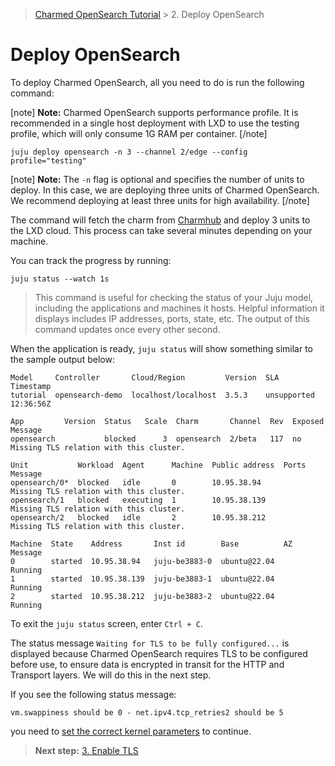 > [Charmed OpenSearch Tutorial](/t/9722) >  2. Deploy OpenSearch

# Deploy OpenSearch

To deploy Charmed OpenSearch, all you need to do is run the following command:

[note]
**Note:** Charmed OpenSearch supports performance profile. It is recommended in a single host deployment with LXD to use the testing profile, which will only consume 1G RAM per container.
[/note]


```shell
juju deploy opensearch -n 3 --channel 2/edge --config profile="testing"
```

[note]
**Note:** The `-n` flag is optional and specifies the number of units to deploy. In this case, we are deploying three units of Charmed OpenSearch. We recommend deploying at least three units for high availability.
[/note]

The command will fetch the charm from [Charmhub](https://charmhub.io/opensearch?channel=beta) and deploy 3 units to the LXD cloud. This process can take several minutes depending on your machine. 

You can track the progress by running:

```shell
juju status --watch 1s
```

>This command is useful for checking the status of your Juju model, including the applications and machines it hosts. Helpful information it displays includes IP addresses, ports, state, etc. The output of this command updates once every other second. 

When the application is ready, `juju status` will show something similar to the sample output below: 

```shell
Model     Controller       Cloud/Region         Version  SLA          Timestamp
tutorial  opensearch-demo  localhost/localhost  3.5.3    unsupported  12:36:56Z

App         Version  Status   Scale  Charm       Channel  Rev  Exposed  Message
opensearch           blocked      3  opensearch  2/beta   117  no       Missing TLS relation with this cluster.

Unit           Workload  Agent      Machine  Public address  Ports  Message
opensearch/0*  blocked   idle       0        10.95.38.94            Missing TLS relation with this cluster.
opensearch/1   blocked   executing  1        10.95.38.139           Missing TLS relation with this cluster.
opensearch/2   blocked   idle       2        10.95.38.212           Missing TLS relation with this cluster.

Machine  State    Address       Inst id        Base          AZ  Message
0        started  10.95.38.94   juju-be3883-0  ubuntu@22.04      Running
1        started  10.95.38.139  juju-be3883-1  ubuntu@22.04      Running
2        started  10.95.38.212  juju-be3883-2  ubuntu@22.04      Running
```

To exit the `juju status` screen, enter `Ctrl + C`.

The status message `Waiting for TLS to be fully configured...` is displayed because Charmed OpenSearch requires TLS to be configured before use, to ensure data is encrypted in transit for the HTTP and Transport layers. We will do this in the next step.

If you see the following status message:
```shell
vm.swappiness should be 0 - net.ipv4.tcp_retries2 should be 5
```
you need to [set the correct kernel parameters](/t/9724) to continue.


>**Next step:** [3. Enable TLS](/t/9718)